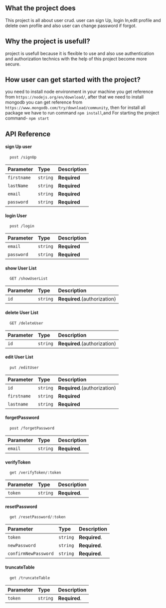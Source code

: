 ## What the project does

This project is all about user crud. user can sign Up,
login In,edit profile and delete own profile and also user can change password if forgot.

## Why the project is usefull?

project is usefull because it is flexible to use and also use authentication and authorization technics with the help of this project become more secure.

## How user can get started with the project?

  you need to install node environment in your machine you get reference from `https://nodejs.org/en/download/`,
  after that we need to install mongodb you can get reference from `https://www.mongodb.com/try/download/community`,
 then for  install all package we have to run command `npm install`,and
 For starting the project command- `npm start`

## API Reference

#### sign Up user

```http
  post /signUp
```

| Parameter   | Type     | Description  |
| :---------- | :------- | :----------- |
| `firstname` | `string` | **Required** |
| `lastName`  | `string` | **Required** |
| `email`     | `string` | **Required** |
| `password`  | `string` | **Required** |

#### login User

```http
  post /login
```

| Parameter  | Type     | Description  |
| :--------- | :------- | :----------- |
| `email`    | `string` | **Required** |
| `password` | `string` | **Required** |

#### show User List

```http
  GET /showUserList
```

| Parameter | Type     | Description                  |
| :-------- | :------- | :--------------------------- |
| `id`      | `string` | **Required**.(authorization) |

#### delete User List

```http
  GET /deleteUser
```

| Parameter | Type     | Description                  |
| :-------- | :------- | :--------------------------- |
| `id`      | `string` | **Required**.(authorization) |

#### edit User List

```http
  put /editUser
```

| Parameter   | Type     | Description                  |
| :---------- | :------- | :--------------------------- |
| `id`        | `string` | **Required**.(authorization) |
| `firstname` | `string` | **Required**                 |
| `lastname`  | `string` | **Required**                 |

#### forgetPassword

```http
  post /forgetPassword
```

| Parameter | Type     | Description   |
| :-------- | :------- | :------------ |
| `email`   | `string` | **Required**. |

#### verifyToken

```http
  get /verifyToken/:token
```

| Parameter | Type     | Description   |
| :-------- | :------- | :------------ |
| `token`   | `string` | **Required**. |

#### resetPassword

```http
  get /resetPassword/:token
```

| Parameter            | Type     | Description   |
| :------------------- | :------- | :------------ |
| `token`              | `string` | **Required**. |
| `newPassword`        | `string` | **Required**. |
| `confirmNewPassword` | `string` | **Required**. |

#### truncateTable

```http
  get /truncateTable
```

| Parameter | Type     | Description   |
| :-------- | :------- | :------------ |
| `token`   | `string` | **Required**. |
